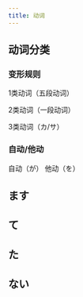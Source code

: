 ```yaml
---
title: 动词
---
```


## 动词分类

### 变形规则

1类动词（五段动词）

2类动词（一段动词）

3类动词（カ/サ）

### 自动/他动

自动（が）
他动（を）


## ます

## て

## た

## ない
